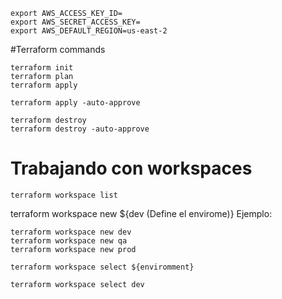 ```
export AWS_ACCESS_KEY_ID=
export AWS_SECRET_ACCESS_KEY=
export AWS_DEFAULT_REGION=us-east-2
```

#Terraform commands
```
terraform init
terraform plan
terraform apply

terraform apply -auto-approve

terraform destroy
terraform destroy -auto-approve
```



# Trabajando con workspaces
```
terraform workspace list
```
terraform workspace new ${dev (Define el envirome)} 
Ejemplo: 

```
terraform workspace new dev
terraform workspace new qa
terraform workspace new prod

terraform workspace select ${enviromment}

terraform workspace select dev
```





